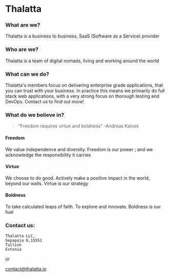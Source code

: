 # Thalatta

###  What are we?

Thalatta is a business to business, SaaS (Software as a Service) provider

###  Who are we?

Thalatta is a team of digital nomads, living and working around the world

###  What can we do?

Thalatta's members focus on delivering enterprise grade applications, that you can trust with your business. In practice this means we primarily do full stack web applications, with a very strong focus on thorough testing and DevOps. Contact us to find out more!

### What do we believe in?

> "Freedom requires virtue and boldness"
> -Andreas Kalvos

#### Freedom

We value independence and diversity. Freedom is our power ; and we acknowledge the responsibility it carries

#### Virtue

We choose to do good. Actively make a positive impact in the world, beyond our walls. Virtue is our strategy

#### Boldness

To take calculated leaps of faith. To explore and innovate. Boldness is our fuel

### Contact us:
```
Thalatta LLC,
Sepapaja 6,15551
Tallinn
Estonia
```
or 

contact@thalatta.io
